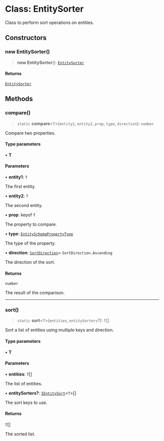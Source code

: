 # Class: EntitySorter

Class to perform sort operations on entities.

## Constructors

### new EntitySorter()

> **new EntitySorter**(): [`EntitySorter`](EntitySorter.md)

#### Returns

[`EntitySorter`](EntitySorter.md)

## Methods

### compare()

> `static` **compare**\<`T`\>(`entity1`, `entity2`, `prop`, `type`, `direction`): `number`

Compare two properties.

#### Type parameters

• **T**

#### Parameters

• **entity1**: `T`

The first entity.

• **entity2**: `T`

The second entity.

• **prop**: keyof `T`

The property to compare.

• **type**: [`EntitySchemaPropertyType`](../type-aliases/EntitySchemaPropertyType.md)

The type of the property.

• **direction**: [`SortDirection`](../enumerations/SortDirection.md)= `SortDirection.Ascending`

The direction of the sort.

#### Returns

`number`

The result of the comparison.

***

### sort()

> `static` **sort**\<`T`\>(`entities`, `entitySorters`?): `T`[]

Sort a list of entities using multiple keys and direction.

#### Type parameters

• **T**

#### Parameters

• **entities**: `T`[]

The list of entities.

• **entitySorters?**: [`IEntitySort`](../interfaces/IEntitySort.md)\<`T`\>[]

The sort keys to use.

#### Returns

`T`[]

The sorted list.
